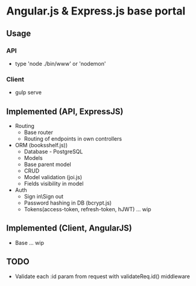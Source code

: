 # Angular.js & Express.js base portal

## Usage
### API
- type 'node ./bin/www' or 'nodemon'

### Client
- gulp serve

## Implemented (API, ExpressJS)
- Routing
    - Base router
    - Routing of endpoints in own controllers
- ORM (booksshelf.js))
    - Database - PostgreSQL 
    - Models
    - Base parent model
    - CRUD
    - Model validation (joi.js)
    - Fields visibility in model
- Auth
    - Sign in\Sign out
    - Password hashing in DB (bcrypt.js)
    - Tokens(access-token, refresh-token, hJWT) ... wip

## Implemented (Client, AngularJS)
- Base ... wip

## TODO
- Validate each :id param from request with validateReq.id() middleware

